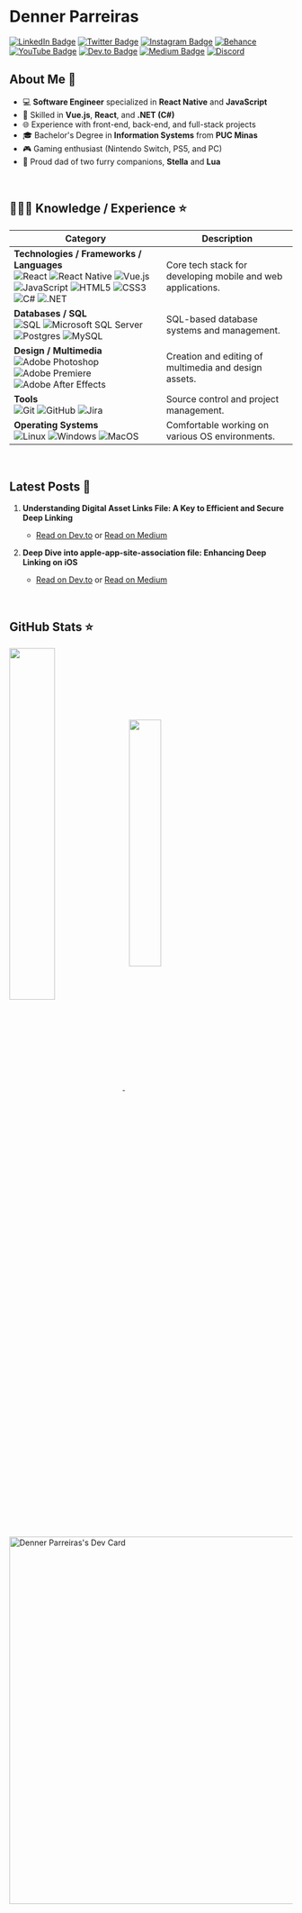 # Denner Parreiras

[![LinkedIn Badge](https://img.shields.io/badge/LinkedIn-323330?style=for-the-badge&logo=LinkedIn&logoColor=blue)](https://www.linkedin.com/in/dennerparreiras)
[![Twitter Badge](https://img.shields.io/badge/Twitter-323330?style=for-the-badge&logo=twitter&logoColor=%231DA1F2)](https://twitter.com/dennerparreiras)
[![Instagram Badge](https://img.shields.io/badge/Instagram-323330?style=for-the-badge&logo=instagram&logoColor=%23E4405F)](https://instagram.com/dennerparreiras)
[![Behance](https://img.shields.io/badge/Behance-323330?style=for-the-badge&logo=behance&logoColor=1769ff)](https://www.behance.net/dennerparreiras1)
[![YouTube Badge](https://img.shields.io/badge/YouTube-323330?style=for-the-badge&logo=youtube&logoColor=red)](https://www.youtube.com/@dennerparreiras)
[![Dev.to Badge](https://img.shields.io/badge/Dev.to-323330?style=for-the-badge&logo=dev.to&logoColor=white)](https://dev.to/denner)
[![Medium Badge](https://img.shields.io/badge/Medium-323330?style=for-the-badge&logo=medium&logoColor=white)](https://medium.dennerparreiras.com/)
[![Discord](https://img.shields.io/badge/Discord-323330?style=for-the-badge&logo=discord&logoColor=%237289DA)](https://discord.gg/FGyFc98NVJ)
<br>

## About Me 🎯

- 💻 **Software Engineer** specialized in **React Native** and **JavaScript**  
- 🏢 Skilled in **Vue.js**, **React**, and **.NET (C#)**  
- 🌐 Experience with front-end, back-end, and full-stack projects
- 🎓 Bachelor's Degree in **Information Systems** from **PUC Minas** 
- 🎮 Gaming enthusiast (Nintendo Switch, PS5, and PC)  
- 🐶 Proud dad of two furry companions, **Stella** and **Lua**  

<br>

## 👩🏻‍💻 Knowledge / Experience :star:

| Category                                                                                                                                    | Description                                                 |
| -------------------------------------------------------------------------------------------------------------------------------------------- | ----------------------------------------------------------- |
| **Technologies / Frameworks / Languages**<br>![React](https://img.shields.io/badge/React-20232A?style=for-the-badge&logo=react&logoColor=61DAFB) ![React Native](https://img.shields.io/badge/-React%20Native-%23282C34?style=for-the-badge&logo=react) ![Vue.js](https://img.shields.io/badge/Vue-20232A?style=for-the-badge&logo=vue.js&logoColor=4FC08D) ![JavaScript](https://img.shields.io/badge/JavaScript-323330?style=for-the-badge&logo=javascript&logoColor=F7DF1E) ![HTML5](https://img.shields.io/badge/HTML5-E34F26?style=for-the-badge&logo=html5&logoColor=white) ![CSS3](https://img.shields.io/badge/CSS3-1572B6?style=for-the-badge&logo=css3&logoColor=white) ![C#](https://img.shields.io/badge/c%23-%23239120.svg?style=for-the-badge&logo=c-sharp&logoColor=white) ![.NET](https://img.shields.io/badge/.NET-5C2D91?style=for-the-badge&logo=.net&logoColor=white) | Core tech stack for developing mobile and web applications. |
| **Databases / SQL**<br>![SQL](https://img.shields.io/badge/SQL-4169E1?style=for-the-badge&logo=microsoft-sql-server&logoColor=white) ![Microsoft SQL Server](https://img.shields.io/badge/Microsoft%20SQL%20Server-CC2927?style=for-the-badge&logo=microsoft%20sql%20server&logoColor=white) ![Postgres](https://img.shields.io/badge/Postgres-316192?style=for-the-badge&logo=postgresql&logoColor=white) ![MySQL](https://img.shields.io/badge/MySQL-003545?style=for-the-badge&logo=mysql&logoColor=white) | SQL-based database systems and management.                  |
| **Design / Multimedia**<br>![Adobe Photoshop](https://img.shields.io/badge/Photoshop-001833?style=for-the-badge&logo=adobe-photoshop&logoColor=31A8FF) ![Adobe Premiere](https://img.shields.io/badge/Premiere-2D1653?style=for-the-badge&logo=adobe-premiere-pro&logoColor=9999FF) ![Adobe After Effects](https://img.shields.io/badge/After%20Effects-9999FF?style=for-the-badge&logo=adobe-after-effects&logoColor=white) | Creation and editing of multimedia and design assets.       |
| **Tools**<br>![Git](https://img.shields.io/badge/-git-black?style=for-the-badge&logo=git) ![GitHub](https://img.shields.io/badge/github-%23121011.svg?style=for-the-badge&logo=github&logoColor=white) ![Jira](https://img.shields.io/badge/Jira-0052CC?style=for-the-badge&logo=jira&logoColor=white) | Source control and project management.                      |
| **Operating Systems**<br>![Linux](https://img.shields.io/badge/-Linux-16C60C?style=for-the-badge&logo=linux&logoColor=white) ![Windows](https://img.shields.io/badge/-Windows-00ADEF?style=for-the-badge&logo=windows&logoColor=white) ![MacOS](https://img.shields.io/badge/-MacOS-232f3e?style=for-the-badge&logo=apple&logoColor=white) | Comfortable working on various OS environments.            |

<br>

## Latest Posts 📕
1. **Understanding Digital Asset Links File: A Key to Efficient and Secure Deep Linking**  
   - [Read on Dev.to](https://dev.to/denner/understanding-digital-asset-links-file-a-key-to-efficient-and-secure-deep-linking-1kcd) or [Read on Medium](https://medium.dennerparreiras.com/understanding-digital-asset-links-file-a-key-to-efficient-and-secure-deep-linking-aacb90a45961)

2. **Deep Dive into apple-app-site-association file: Enhancing Deep Linking on iOS**  
   - [Read on Dev.to](https://dev.to/denner/deep-dive-into-apple-app-site-association-file-enhancing-deep-linking-on-ios-4pd1) or [Read on Medium](https://medium.dennerparreiras.com/deep-dive-into-apple-app-site-association-file-enhancing-deep-linking-on-ios-fcbf9dad9c26)

<br>

## GitHub Stats ⭐
<a href="https://github.com/anuraghazra/github-readme-stats">
  <img align="center" width='40%' src="https://github-readme-stats.vercel.app/api?username=dennerparreiras&show_icons=true&theme=onedark" />
</a>
&nbsp;
<a href="https://github.com/anuraghazra/github-readme-stats">
  <img align="center" width='33.5%' src="https://github-readme-stats.vercel.app/api/top-langs/?username=dennerparreiras&layout=compact&theme=onedark"/>
</a>

<br>
<br>

<a href="https://app.daily.dev/dennerparreiras">
  <img src="https://api.daily.dev/devcards/v2/hliEqpxOlWrNLgS4RXOTo.png?r=ud0&type=wide" width="652" alt="Denner Parreiras's Dev Card"/>
</a>
